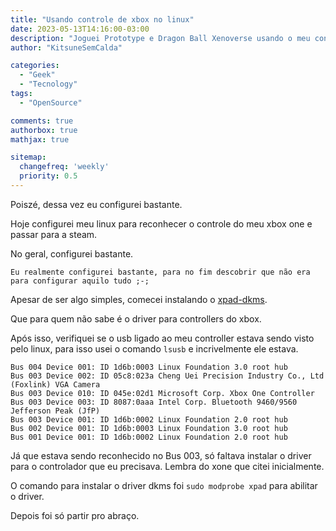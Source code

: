 ```yaml
---
title: "Usando controle de xbox no linux"
date: 2023-05-13T14:16:00-03:00
description: "Joguei Prototype e Dragon Ball Xenoverse usando o meu controle de xbox one no linux"
author: "KitsuneSemCalda"

categories:
  - "Geek"
  - "Tecnology"
tags:
  - "OpenSource"

comments: true
authorbox: true
mathjax: true

sitemap:
  changefreq: 'weekly'
  priority: 0.5
---
```


Poiszé, dessa vez eu configurei bastante.

Hoje configurei meu linux para reconhecer o controle do meu xbox one e passar para a steam.

No geral, configurei bastante.

```
Eu realmente configurei bastante, para no fim descobrir que não era para configurar aquilo tudo ;-; 
```

Apesar de ser algo simples, comecei instalando o [xpad-dkms](https://aur.archlinux.org/packages/xpad-dkms-git). 

Que para quem não sabe é o driver para controllers do xbox.

Após isso, verifiquei se o usb ligado ao meu controller estava sendo visto pelo linux, para isso usei o comando `lsusb` e incrivelmente ele estava.

```
Bus 004 Device 001: ID 1d6b:0003 Linux Foundation 3.0 root hub
Bus 003 Device 002: ID 05c8:023a Cheng Uei Precision Industry Co., Ltd (Foxlink) VGA Camera
Bus 003 Device 010: ID 045e:02d1 Microsoft Corp. Xbox One Controller
Bus 003 Device 003: ID 8087:0aaa Intel Corp. Bluetooth 9460/9560 Jefferson Peak (JfP)
Bus 003 Device 001: ID 1d6b:0002 Linux Foundation 2.0 root hub
Bus 002 Device 001: ID 1d6b:0003 Linux Foundation 3.0 root hub
Bus 001 Device 001: ID 1d6b:0002 Linux Foundation 2.0 root hub
```

Já que estava sendo reconhecido no Bus 003, só faltava instalar o driver para o controlador que eu precisava. Lembra do xone que citei inicialmente.

O comando para instalar o driver dkms foi `sudo modprobe xpad` para abilitar o driver.

Depois foi só partir pro abraço.
